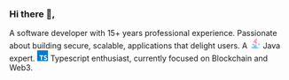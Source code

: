 ### Hi there 👋,

A software developer with 15+ years professional experience. Passionate about building secure, scalable, applications that delight users. A <img src="https://raw.githubusercontent.com/devicons/devicon/master/icons/java/java-original.svg" alt="java" height="20"> Java expert. <img src="https://raw.githubusercontent.com/devicons/devicon/master/icons/typescript/typescript-original.svg" alt="typescript" height="20"> Typescript enthusiast, currently focused on Blockchain and Web3.
